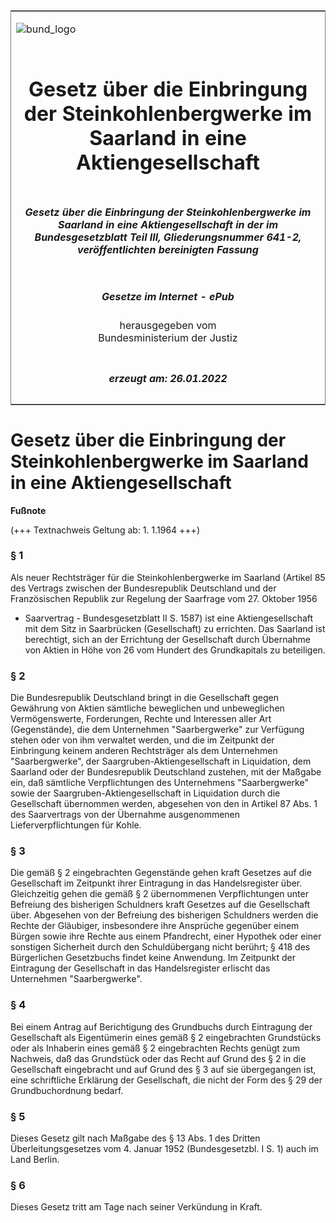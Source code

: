 <span id="DECKBLATT.html"></span>

<table border="0" frame="border" width="100%">

<tr valign="top">

<td align="left">

![bund\_logo](BfJ_2021_Web_de_de.gif)

</td>

<td align="right">

 

</td>

</tr>

<tr align="center" valign="middle">

<td colspan="2">

# Gesetz über die Einbringung der Steinkohlenbergwerke im Saarland in eine Aktiengesellschaft

</td>

</tr>

<tr align="center" valign="middle">

<td colspan="2">

##### Gesetz über die Einbringung der Steinkohlenbergwerke im Saarland in eine Aktiengesellschaft in der im Bundesgesetzblatt Teil III, Gliederungsnummer 641-2, veröffentlichten bereinigten Fassung

</td>

</tr>

<tr align="center" valign="middle">

<td colspan="2">

  
  

##### Gesetze im Internet - ePub  
  
herausgegeben vom  
Bundesministerium der Justiz

</td>

</tr>

<tr align="center" valign="bottom">

<td colspan="2">

  
  

##### erzeugt am: 26.01.2022

</td>

</tr>

</table>

<span id="BJNR011030957.html"></span>

# Gesetz über die Einbringung der Steinkohlenbergwerke im Saarland in eine Aktiengesellschaft

<div>

  
**Fußnote**

<div class="jnhtml">

<div>

<div class="jurAbsatz">

(+++ Textnachweis Geltung ab: 1. 1.1964 +++)

</div>

</div>

</div>

</div>

<span id="BJNR011030957BJNE000100314.html"></span>

### § 1  

<div>

<div class="jnhtml">

<div>

<div class="jurAbsatz">

Als neuer Rechtsträger für die Steinkohlenbergwerke im Saarland (Artikel
85 des Vertrags zwischen der Bundesrepublik Deutschland und der
Französischen Republik zur Regelung der Saarfrage vom 27. Oktober 1956
- Saarvertrag - Bundesgesetzblatt II S. 1587) ist eine
Aktiengesellschaft mit dem Sitz in Saarbrücken (Gesellschaft) zu
errichten. Das Saarland ist berechtigt, sich an der Errichtung der
Gesellschaft durch Übernahme von Aktien in Höhe von 26 vom Hundert des
Grundkapitals zu beteiligen.

</div>

</div>

</div>

</div>

<span id="BJNR011030957BJNE000200314.html"></span>

### § 2  

<div>

<div class="jnhtml">

<div>

<div class="jurAbsatz">

Die Bundesrepublik Deutschland bringt in die Gesellschaft gegen
Gewährung von Aktien sämtliche beweglichen und unbeweglichen
Vermögenswerte, Forderungen, Rechte und Interessen aller Art
(Gegenstände), die dem Unternehmen "Saarbergwerke" zur Verfügung stehen
oder von ihm verwaltet werden, und die im Zeitpunkt der Einbringung
keinem anderen Rechtsträger als dem Unternehmen "Saarbergwerke", der
Saargruben-Aktiengesellschaft in Liquidation, dem Saarland oder der
Bundesrepublik Deutschland zustehen, mit der Maßgabe ein, daß sämtliche
Verpflichtungen des Unternehmens "Saarbergwerke" sowie der
Saargruben-Aktiengesellschaft in Liquidation durch die Gesellschaft
übernommen werden, abgesehen von den in Artikel 87 Abs. 1 des
Saarvertrags von der Übernahme ausgenommenen Lieferverpflichtungen für
Kohle.

</div>

</div>

</div>

</div>

<span id="BJNR011030957BJNE000300314.html"></span>

### § 3  

<div>

<div class="jnhtml">

<div>

<div class="jurAbsatz">

Die gemäß § 2 eingebrachten Gegenstände gehen kraft Gesetzes auf die
Gesellschaft im Zeitpunkt ihrer Eintragung in das Handelsregister über.
Gleichzeitig gehen die gemäß § 2 übernommenen Verpflichtungen unter
Befreiung des bisherigen Schuldners kraft Gesetzes auf die Gesellschaft
über. Abgesehen von der Befreiung des bisherigen Schuldners werden die
Rechte der Gläubiger, insbesondere ihre Ansprüche gegenüber einem Bürgen
sowie ihre Rechte aus einem Pfandrecht, einer Hypothek oder einer
sonstigen Sicherheit durch den Schuldübergang nicht berührt; § 418 des
Bürgerlichen Gesetzbuchs findet keine Anwendung. Im Zeitpunkt der
Eintragung der Gesellschaft in das Handelsregister erlischt das
Unternehmen "Saarbergwerke".

</div>

</div>

</div>

</div>

<span id="BJNR011030957BJNE000400314.html"></span>

### § 4  

<div>

<div class="jnhtml">

<div>

<div class="jurAbsatz">

Bei einem Antrag auf Berichtigung des Grundbuchs durch Eintragung der
Gesellschaft als Eigentümerin eines gemäß § 2 eingebrachten Grundstücks
oder als Inhaberin eines gemäß § 2 eingebrachten Rechts genügt zum
Nachweis, daß das Grundstück oder das Recht auf Grund des § 2 in die
Gesellschaft eingebracht und auf Grund des § 3 auf sie übergegangen ist,
eine schriftliche Erklärung der Gesellschaft, die nicht der Form des §
29 der Grundbuchordnung bedarf.

</div>

</div>

</div>

</div>

<span id="BJNR011030957BJNE000500314.html"></span>

### § 5  

<div>

<div class="jnhtml">

<div>

<div class="jurAbsatz">

Dieses Gesetz gilt nach Maßgabe des § 13 Abs. 1 des Dritten
Überleitungsgesetzes vom 4. Januar 1952 (Bundesgesetzbl. I S. 1) auch
im Land Berlin.

</div>

</div>

</div>

</div>

<span id="BJNR011030957BJNE000600314.html"></span>

### § 6  

<div>

<div class="jnhtml">

<div>

<div class="jurAbsatz">

Dieses Gesetz tritt am Tage nach seiner Verkündung in Kraft.

</div>

</div>

</div>

</div>
